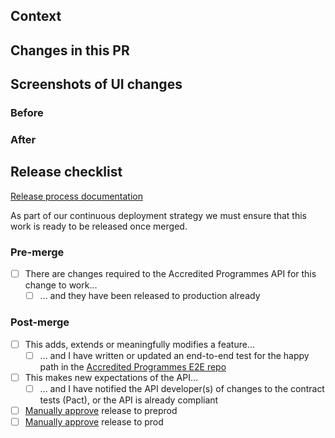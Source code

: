 ## Context

<!-- Is there a Trello ticket you can link to? -->
<!-- Do you need to add any environment variables? -->
<!-- Is an ADR required? An ADR should be added if this PR introduces a change to the architecture. -->



## Changes in this PR



## Screenshots of UI changes

### Before


### After


## Release checklist

[Release process documentation](../doc/how-to/perform-a-release.md)

As part of our continuous deployment strategy we must ensure that this work is
ready to be released once merged.

### Pre-merge

- [ ] There are changes required to the Accredited Programmes API for this change to work...
  - [ ] ... and they have been released to production already

### Post-merge

<!-- The outer checkboxes can be completed pre-merge -->

- [ ] This adds, extends or meaningfully modifies a feature...
  - [ ] ... and I have written or updated an end-to-end test for the happy path in the [Accredited Programmes E2E repo](https://github.com/ministryofjustice/hmpps-accredited-programmes-e2e)
- [ ] This makes new expectations of the API...
  - [ ] ... and I have notified the API developer(s) of changes to the contract tests (Pact), or the API is already compliant
- [ ] [Manually approve](../doc/how-to/perform-a-release.md#releasing-to-the-preprod-environment) release to preprod
- [ ] [Manually approve](../doc/how-to/perform-a-release.md#releasing-to-the-production-environment) release to prod

<!-- Should a release fail at any step, you as the author should now lead the work to
fix it as soon as possible. You can monitor deployment failures in CircleCI
itself and application errors are found in
[Sentry](https://ministryofjustice.sentry.io/projects/hmpps-accredited-programmes-ui/?project=4505330122686464&referrer=sidebar&statsPeriod=24h). -->
